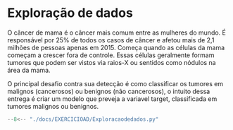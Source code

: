 # Exploração de dados

O câncer de mama é o câncer mais comum entre as mulheres do mundo. É responsável por 25% de todos os casos de câncer e afetou mais de 2,1 milhões de pessoas apenas em 2015. Começa quando as células da mama começam a crescer fora de controle. Essas células geralmente formam tumores que podem ser vistos via raios-X ou sentidos como nódulos na área da mama.

O principal desafio contra sua detecção é como classificar os tumores em malignos (cancerosos) ou benignos (não cancerosos), o intuito dessa entrega é criar um modelo que preveja a variavel target, classificada em tumores malignos ou benignos.

``` python exec="on" html="0"
--8<-- "./docs/EXERCICIOAD/Exploracaodedados.py"
```

